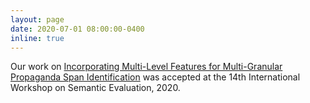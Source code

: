 ```yaml
---
layout: page
date: 2020-07-01 08:00:00-0400
inline: true
---
```


Our work on  [Incorporating Multi-Level Features for Multi-Granular Propaganda Span Identification]() was accepted at the 14th International Workshop on Semantic Evaluation, 2020.
